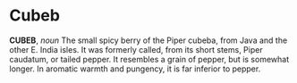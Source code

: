 # Cubeb

**CUBEB**, _noun_ The small spicy berry of the Piper cubeba, from Java and the other E. India isles. It was formerly called, from its short stems, Piper caudatum, or tailed pepper. It resembles a grain of pepper, but is somewhat longer. In aromatic warmth and pungency, it is far inferior to pepper.